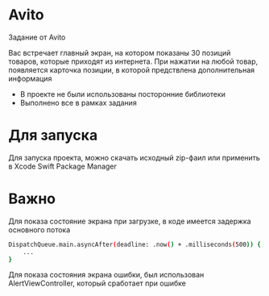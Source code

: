 # Avito

Задание от Avito

  Вас встречает главный экран, на котором показаны 30 позиций товаров, которые приходят из интернета. При нажатии на любой товар, появляется карточка позиции, в которой предствлена дополнительная информация

  - В проекте не были использованы посторонние библиотеки
  - Выполнено все в рамках задания

# Для запуска
  Для запуска проекта, можно скачать исходный zip-фаил или применить в Xcode Swift Package Manager

# Важно 

  Для показа состояние экрана при загрузке, в коде имеется задержка основного потока
  
```sh
DispatchQueue.main.asyncAfter(deadline: .now() + .milliseconds(500)) {
    ...
}
```

  Для показа состояния экрана ошибки, был использован AlertViewController, который сработает при ошибке
